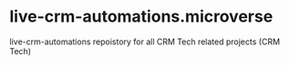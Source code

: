 # live-crm-automations.microverse
live-crm-automations repoistory for all CRM Tech related projects (CRM Tech)
